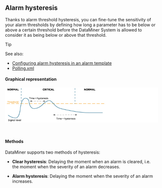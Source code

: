 ## Alarm hysteresis

Thanks to alarm threshold hysteresis, you can fine-tune the sensitivity of your alarm thresholds by defining how long a parameter has to be below or above a certain threshold before the DataMiner System is allowed to consider it as being below or above that threshold.

> [!TIP]
> See also:
> -  [Configuring alarm hysteresis in an alarm template](../protocols/Configuring_alarm_templates.md#configuring-alarm-hysteresis-in-an-alarm-template)
> -  [Polling.xml](../../part_7/SkylineDataminerFolder/Polling_xml.md#pollingxml)

#### Graphical representation

![](../../images/hysteresis.jpg)

 

#### Methods

DataMiner supports two methods of hysteresis:

- **Clear hysteresis**: Delaying the moment when an alarm is cleared, i.e. the moment when the severity of an alarm decreases.

- **Alarm hysteresis**: Delaying the moment when the severity of an alarm increases.
